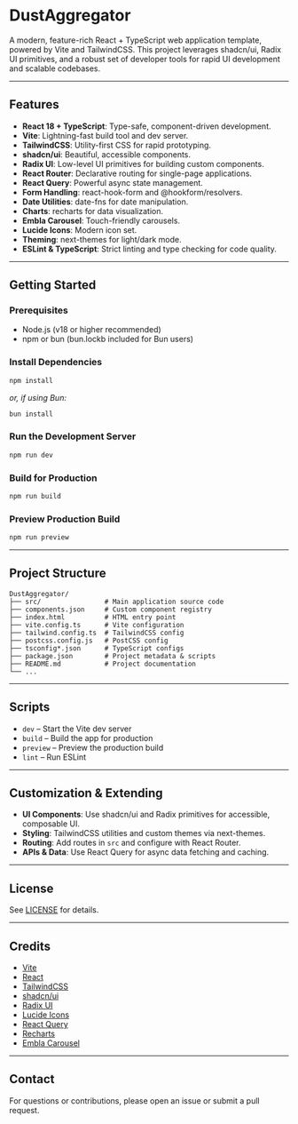 # DustAggregator

A modern, feature-rich React + TypeScript web application template, powered by Vite and TailwindCSS. This project leverages shadcn/ui, Radix UI primitives, and a robust set of developer tools for rapid UI development and scalable codebases.

---

## Features
- **React 18 + TypeScript**: Type-safe, component-driven development.
- **Vite**: Lightning-fast build tool and dev server.
- **TailwindCSS**: Utility-first CSS for rapid prototyping.
- **shadcn/ui**: Beautiful, accessible components.
- **Radix UI**: Low-level UI primitives for building custom components.
- **React Router**: Declarative routing for single-page applications.
- **React Query**: Powerful async state management.
- **Form Handling**: react-hook-form and @hookform/resolvers.
- **Date Utilities**: date-fns for date manipulation.
- **Charts**: recharts for data visualization.
- **Embla Carousel**: Touch-friendly carousels.
- **Lucide Icons**: Modern icon set.
- **Theming**: next-themes for light/dark mode.
- **ESLint & TypeScript**: Strict linting and type checking for code quality.

---

## Getting Started

### Prerequisites
- Node.js (v18 or higher recommended)
- npm or bun (bun.lockb included for Bun users)

### Install Dependencies
```sh
npm install
```
_or, if using Bun:_
```sh
bun install
```

### Run the Development Server
```sh
npm run dev
```

### Build for Production
```sh
npm run build
```

### Preview Production Build
```sh
npm run preview
```

---

## Project Structure
```
DustAggregator/
├── src/                # Main application source code
├── components.json     # Custom component registry
├── index.html          # HTML entry point
├── vite.config.ts      # Vite configuration
├── tailwind.config.ts  # TailwindCSS config
├── postcss.config.js   # PostCSS config
├── tsconfig*.json      # TypeScript configs
├── package.json        # Project metadata & scripts
├── README.md           # Project documentation
└── ...
```

---

## Scripts
- `dev` – Start the Vite dev server
- `build` – Build the app for production
- `preview` – Preview the production build
- `lint` – Run ESLint

---

## Customization & Extending
- **UI Components**: Use shadcn/ui and Radix primitives for accessible, composable UI.
- **Styling**: TailwindCSS utilities and custom themes via next-themes.
- **Routing**: Add routes in `src` and configure with React Router.
- **APIs & Data**: Use React Query for async data fetching and caching.

---

## License
See [LICENSE](./LICENSE) for details.

---

## Credits
- [Vite](https://vitejs.dev/)
- [React](https://react.dev/)
- [TailwindCSS](https://tailwindcss.com/)
- [shadcn/ui](https://ui.shadcn.com/)
- [Radix UI](https://www.radix-ui.com/)
- [Lucide Icons](https://lucide.dev/)
- [React Query](https://tanstack.com/query/latest)
- [Recharts](https://recharts.org/)
- [Embla Carousel](https://www.embla-carousel.com/)

---

## Contact
For questions or contributions, please open an issue or submit a pull request.
